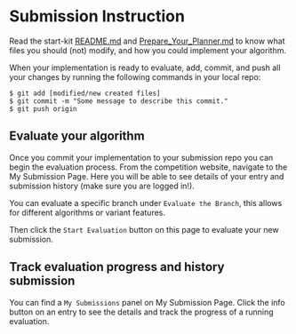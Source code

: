 # Submission Instruction

Read the start-kit [README.md](./README.md) and [Prepare_Your_Planner.md](./Prepare_Your_Planner.md) to know what files you should (not) modify, and how you could implement your algorithm.

When your implementation is ready to evaluate, add, commit, and push all your changes by running the following commands in your local repo:
```
$ git add [modified/new created files]
$ git commit -m "Some message to describe this commit."
$ git push origin
```

## Evaluate your algorithm

Once you commit your implementation to your submission repo you can begin the evaluation process. 
From the competition website, navigate to the My Submission Page. Here you will be able to see details of your entry and submission history (make sure you are logged in!). 

You can evaluate a specific branch under `Evaluate the Branch`, this allows for different algorithms or variant features.

Then click the `Start Evaluation` button on this page to evaluate your new submission.

## Track evaluation progress and history submission

You can find a `My Submissions` panel on My Submission Page.
Click the info button on an entry to see the details and track the progress of a running evaluation.
